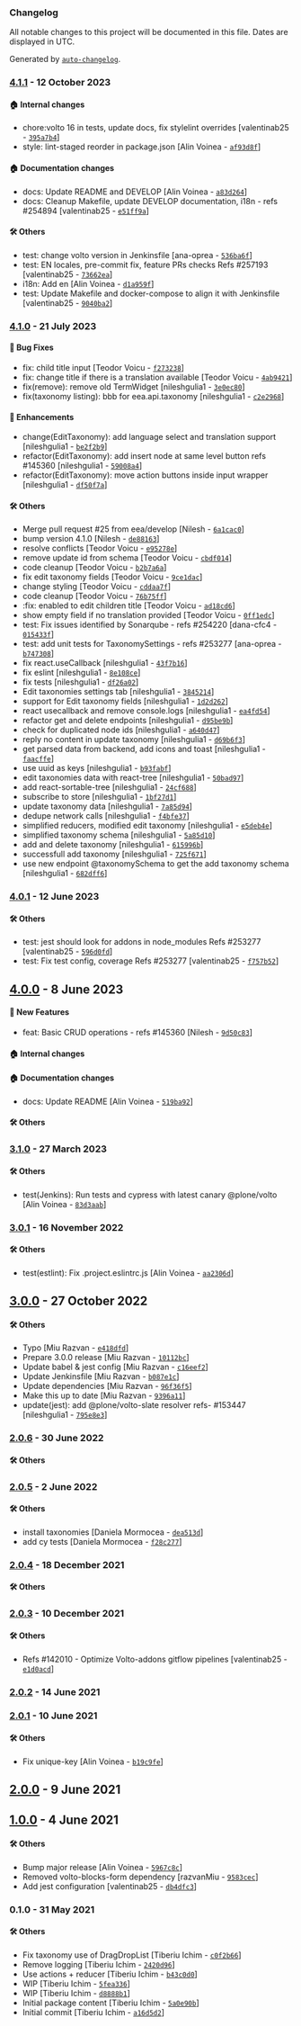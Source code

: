 ### Changelog

All notable changes to this project will be documented in this file. Dates are displayed in UTC.

Generated by [`auto-changelog`](https://github.com/CookPete/auto-changelog).

### [4.1.1](https://github.com/eea/volto-taxonomy/compare/4.1.0...4.1.1) - 12 October 2023

#### :house: Internal changes

- chore:volto 16 in tests, update docs, fix stylelint overrides [valentinab25 - [`395a7b4`](https://github.com/eea/volto-taxonomy/commit/395a7b4b1374b052c65f42ed56bf03cfac69875a)]
- style: lint-staged reorder in package.json [Alin Voinea - [`af93d8f`](https://github.com/eea/volto-taxonomy/commit/af93d8fa4ecc1909c32d5c51d09787fa4dfd8eca)]

#### :house: Documentation changes

- docs: Update README and DEVELOP [Alin Voinea - [`a83d264`](https://github.com/eea/volto-taxonomy/commit/a83d264fcdb523f149557b758bf9b112cc48b6af)]
- docs: Cleanup Makefile, update DEVELOP documentation, i18n - refs #254894 [valentinab25 - [`e51ff9a`](https://github.com/eea/volto-taxonomy/commit/e51ff9a5118eded834cbb5e6f376687c62f6fd7b)]

#### :hammer_and_wrench: Others

- test: change volto version in Jenkinsfile [ana-oprea - [`536ba6f`](https://github.com/eea/volto-taxonomy/commit/536ba6f3d965e1c409304d58f2009486ddaab220)]
- test: EN locales, pre-commit fix, feature PRs checks Refs #257193 [valentinab25 - [`73662ea`](https://github.com/eea/volto-taxonomy/commit/73662ea2b08a249506bf3ab56886e18d1d386edd)]
- i18n: Add en [Alin Voinea - [`d1a959f`](https://github.com/eea/volto-taxonomy/commit/d1a959f25f67a0d831e04d07ca3927ba6fff1295)]
- test: Update Makefile and docker-compose to align it with Jenkinsfile [valentinab25 - [`9040ba2`](https://github.com/eea/volto-taxonomy/commit/9040ba291ebba543e558ee82c7f74de62629ef09)]
### [4.1.0](https://github.com/eea/volto-taxonomy/compare/4.0.1...4.1.0) - 21 July 2023

#### :bug: Bug Fixes

- fix: child title input [Teodor Voicu - [`f273238`](https://github.com/eea/volto-taxonomy/commit/f273238d44b443da7160215451c94d3cad67cdeb)]
- fix: change title if there is a translation available [Teodor Voicu - [`4ab9421`](https://github.com/eea/volto-taxonomy/commit/4ab9421a36833fef721c972db807035a8b8df4d0)]
- fix(remove): remove old TermWidget [nileshgulia1 - [`3e0ec80`](https://github.com/eea/volto-taxonomy/commit/3e0ec80b0f222f1d8bc2b01995125c1d617d724a)]
- fix(taxonomy listing): bbb for eea.api.taxonomy [nileshgulia1 - [`c2e2968`](https://github.com/eea/volto-taxonomy/commit/c2e29686066beaeed3ce41280050da8220bc8720)]

#### :nail_care: Enhancements

- change(EditTaxonomy): add language select and translation support [nileshgulia1 - [`be2f2b9`](https://github.com/eea/volto-taxonomy/commit/be2f2b97485672cd3208f925826e2844d79552b9)]
- refactor(EditTaxonomy): add insert node at same level button refs #145360 [nileshgulia1 - [`59008a4`](https://github.com/eea/volto-taxonomy/commit/59008a470cd58b174fa0ba7d8d772db90417cb80)]
- refactor(EditTaxonomy): move action buttons inside input wrapper [nileshgulia1 - [`df50f7a`](https://github.com/eea/volto-taxonomy/commit/df50f7ae71891a58c38e6197f456b77f8528598f)]

#### :hammer_and_wrench: Others

- Merge pull request #25 from eea/develop [Nilesh - [`6a1cac0`](https://github.com/eea/volto-taxonomy/commit/6a1cac08f5f88b5a4d1a70551b187c5499c16244)]
- bump version 4.1.0 [Nilesh - [`de88163`](https://github.com/eea/volto-taxonomy/commit/de881634f33c9106f3c8113340255c759c01da07)]
- resolve conflicts [Teodor Voicu - [`e95278e`](https://github.com/eea/volto-taxonomy/commit/e95278e3db68bc8856ae600765e2b97b2ba6c825)]
- remove update id from schema [Teodor Voicu - [`cbdf014`](https://github.com/eea/volto-taxonomy/commit/cbdf014a41a63d608bbf055eea9d2c3c308d4ecd)]
- code cleanup [Teodor Voicu - [`b2b7a6a`](https://github.com/eea/volto-taxonomy/commit/b2b7a6ac15663064fe4400bf63ae4806ac70adaa)]
- fix edit taxonomy fields [Teodor Voicu - [`9ce1dac`](https://github.com/eea/volto-taxonomy/commit/9ce1dace28b37d7af409ccca51095c936b1a51af)]
- change styling [Teodor Voicu - [`cddaa7f`](https://github.com/eea/volto-taxonomy/commit/cddaa7f3dff5b96b72c0a21ce7dcef21c01860d5)]
- code cleanup [Teodor Voicu - [`76b75ff`](https://github.com/eea/volto-taxonomy/commit/76b75ff2b7b1a7f3774324db89229b7756f9edec)]
- :fix: enabled to edit children title [Teodor Voicu - [`ad18cd6`](https://github.com/eea/volto-taxonomy/commit/ad18cd66bebe1599da44577f5b27a6806edaf2b4)]
- show empty field if no translation provided [Teodor Voicu - [`0ff1edc`](https://github.com/eea/volto-taxonomy/commit/0ff1edc5f6e854b10f43fecdf21814c9defae6e3)]
- test: Fix issues identified by Sonarqube - refs #254220 [dana-cfc4 - [`015433f`](https://github.com/eea/volto-taxonomy/commit/015433f0ff87d2df9e4e27b1b7889b80b33f5be4)]
- test: add unit tests for TaxonomySettings - refs #253277 [ana-oprea - [`b747308`](https://github.com/eea/volto-taxonomy/commit/b74730840fd27b33efc1de535348c47a04227d99)]
- fix react.useCallback [nileshgulia1 - [`43f7b16`](https://github.com/eea/volto-taxonomy/commit/43f7b16986fe1e1aa7e2457acbee48836ff6e2c6)]
- fix eslint [nileshgulia1 - [`8e108ce`](https://github.com/eea/volto-taxonomy/commit/8e108ce2e88dfcb48e80de642774bb20d7914293)]
- fix tests [nileshgulia1 - [`df26a02`](https://github.com/eea/volto-taxonomy/commit/df26a023df0ff52d3952f8027198f084124994db)]
- Edit taxonomies settings tab [nileshgulia1 - [`3845214`](https://github.com/eea/volto-taxonomy/commit/3845214c492c6288098de50856a0dc5671b7041b)]
- support for Edit taxonomy fields [nileshgulia1 - [`1d2d262`](https://github.com/eea/volto-taxonomy/commit/1d2d262aa8dc080db8f709943c31b9e4f4ea2573)]
- react usecallback and remove console.logs [nileshgulia1 - [`ea4fd54`](https://github.com/eea/volto-taxonomy/commit/ea4fd54990c249ef641f47c1ad08698f109bd136)]
- refactor get and delete endpoints [nileshgulia1 - [`d95be9b`](https://github.com/eea/volto-taxonomy/commit/d95be9bc661dad64093c4a95f80b877a62570e2c)]
- check for duplicated node ids [nileshgulia1 - [`a640d47`](https://github.com/eea/volto-taxonomy/commit/a640d471b4a02ea3cb4fc91579dd325d055deb5b)]
- reply no content in update taxonomy [nileshgulia1 - [`d69b6f3`](https://github.com/eea/volto-taxonomy/commit/d69b6f3971d73a6512cbb1ec6683d67077d66626)]
- get parsed data from backend, add icons and toast [nileshgulia1 - [`faacffe`](https://github.com/eea/volto-taxonomy/commit/faacffee5f183261db3299dba670aca570074dc1)]
- use uuid as keys [nileshgulia1 - [`b93fabf`](https://github.com/eea/volto-taxonomy/commit/b93fabfee53088ea59c793f67c309c641cee90e8)]
- edit taxonomies data with react-tree [nileshgulia1 - [`50bad97`](https://github.com/eea/volto-taxonomy/commit/50bad97cd2096aa68d8ca9922dadba408bce14a0)]
- add react-sortable-tree [nileshgulia1 - [`24cf688`](https://github.com/eea/volto-taxonomy/commit/24cf6889f42c1e6f3a689f24ce0b5befb9e4e961)]
- subscribe to store [nileshgulia1 - [`1bf27d1`](https://github.com/eea/volto-taxonomy/commit/1bf27d1f8358a4cd2a755e4e8d739cf5206ed91d)]
- update taxonomy data [nileshgulia1 - [`7a85d94`](https://github.com/eea/volto-taxonomy/commit/7a85d9475c9662a7018a455ce7b5b051efd0af65)]
- dedupe network calls [nileshgulia1 - [`f4bfe37`](https://github.com/eea/volto-taxonomy/commit/f4bfe37d28d90948e948a7690f4e26e1643279ae)]
- simplified reducers, modified edit taxonomy [nileshgulia1 - [`e5deb4e`](https://github.com/eea/volto-taxonomy/commit/e5deb4ea9b6afff7dab77c323e43acdbc82a1c22)]
- simplified taxonomy schema [nileshgulia1 - [`5a85d10`](https://github.com/eea/volto-taxonomy/commit/5a85d1020201227b7254808142302faaa4a280fe)]
- add and delete taxonomy [nileshgulia1 - [`615996b`](https://github.com/eea/volto-taxonomy/commit/615996be69c370fd3fc85c11270d88adc323ee48)]
- successfull add taxonomy [nileshgulia1 - [`725f671`](https://github.com/eea/volto-taxonomy/commit/725f67161752a92ded030773febf32aa66fc230a)]
- use new endpoint @taxonomySchema to get the add taxonomy schema [nileshgulia1 - [`682dff6`](https://github.com/eea/volto-taxonomy/commit/682dff646ed42bde4d480a1527c0bd90c2198ac3)]
### [4.0.1](https://github.com/eea/volto-taxonomy/compare/4.0.0...4.0.1) - 12 June 2023

#### :hammer_and_wrench: Others

- test: jest should look for addons in node_modules Refs #253277 [valentinab25 - [`596d0fd`](https://github.com/eea/volto-taxonomy/commit/596d0fdc2612414e633a534a519c14e8c082911d)]
- test: Fix test config, coverage Refs #253277 [valentinab25 - [`f757b52`](https://github.com/eea/volto-taxonomy/commit/f757b52400e25f00318babe7d883224fbb4e61b9)]
## [4.0.0](https://github.com/eea/volto-taxonomy/compare/3.1.0...4.0.0) - 8 June 2023

#### :rocket: New Features

- feat: Basic CRUD operations - refs #145360 [Nilesh - [`9d50c83`](https://github.com/eea/volto-taxonomy/commit/9d50c8374b5898918f8920a4482eec430aa7b51b)]

#### :house: Internal changes


#### :house: Documentation changes

- docs: Update README [Alin Voinea - [`519ba92`](https://github.com/eea/volto-taxonomy/commit/519ba92295017ec76612d4229909f1091c3743a0)]

#### :hammer_and_wrench: Others

### [3.1.0](https://github.com/eea/volto-taxonomy/compare/3.0.1...3.1.0) - 27 March 2023

#### :hammer_and_wrench: Others

- test(Jenkins): Run tests and cypress with latest canary @plone/volto [Alin Voinea - [`83d3aab`](https://github.com/eea/volto-taxonomy/commit/83d3aaba78f7a700acb55b24343178e7a8cc76f6)]
### [3.0.1](https://github.com/eea/volto-taxonomy/compare/3.0.0...3.0.1) - 16 November 2022

#### :hammer_and_wrench: Others

- test(estlint): Fix .project.eslintrc.js [Alin Voinea - [`aa2306d`](https://github.com/eea/volto-taxonomy/commit/aa2306daba9c325492310023ce694aece1020dcd)]
## [3.0.0](https://github.com/eea/volto-taxonomy/compare/2.0.6...3.0.0) - 27 October 2022

#### :hammer_and_wrench: Others

- Typo [Miu Razvan - [`e418dfd`](https://github.com/eea/volto-taxonomy/commit/e418dfd1d582edea3c964f03f634279939cc1ce0)]
- Prepare 3.0.0 release [Miu Razvan - [`10112bc`](https://github.com/eea/volto-taxonomy/commit/10112bccdd9e9a9104129339b6379d94c8cee4c1)]
- Update babel & jest config [Miu Razvan - [`c16eef2`](https://github.com/eea/volto-taxonomy/commit/c16eef2469a9b4ee1b3e30a093cfda9a99dd334c)]
- Update Jenkinsfile [Miu Razvan - [`b087e1c`](https://github.com/eea/volto-taxonomy/commit/b087e1c26e228e1bd24ac8c371e5d1bf6f185d9c)]
- Update dependencies [Miu Razvan - [`96f36f5`](https://github.com/eea/volto-taxonomy/commit/96f36f5fd541ec908db1730bf1cd063fc2a6c4e2)]
- Make this up to date [Miu Razvan - [`9396a11`](https://github.com/eea/volto-taxonomy/commit/9396a11609f17e817fe4cadb7a902c4948b115d1)]
- update(jest): add @plone/volto-slate resolver refs- #153447 [nileshgulia1 - [`795e8e3`](https://github.com/eea/volto-taxonomy/commit/795e8e3881837df4cf681f028b1976d032697afd)]
### [2.0.6](https://github.com/eea/volto-taxonomy/compare/2.0.5...2.0.6) - 30 June 2022

#### :hammer_and_wrench: Others

### [2.0.5](https://github.com/eea/volto-taxonomy/compare/2.0.4...2.0.5) - 2 June 2022

#### :hammer_and_wrench: Others

- install taxonomies [Daniela Mormocea - [`dea513d`](https://github.com/eea/volto-taxonomy/commit/dea513dafda72bf9a632480e5fcf0f19cf97bdfd)]
- add cy tests [Daniela Mormocea - [`f28c277`](https://github.com/eea/volto-taxonomy/commit/f28c277b8883943051368bb6743402190328465c)]
### [2.0.4](https://github.com/eea/volto-taxonomy/compare/2.0.3...2.0.4) - 18 December 2021

#### :hammer_and_wrench: Others

### [2.0.3](https://github.com/eea/volto-taxonomy/compare/2.0.2...2.0.3) - 10 December 2021

#### :hammer_and_wrench: Others

- Refs #142010 - Optimize Volto-addons gitflow pipelines [valentinab25 - [`e1d0acd`](https://github.com/eea/volto-taxonomy/commit/e1d0acdb0ab9d363ede9166427a8daec802cf942)]
### [2.0.2](https://github.com/eea/volto-taxonomy/compare/2.0.1...2.0.2) - 14 June 2021

### [2.0.1](https://github.com/eea/volto-taxonomy/compare/2.0.0...2.0.1) - 10 June 2021

#### :hammer_and_wrench: Others

- Fix unique-key [Alin Voinea - [`b19c9fe`](https://github.com/eea/volto-taxonomy/commit/b19c9fe2bb535254dd1d3f722199ee0badd7b33b)]
## [2.0.0](https://github.com/eea/volto-taxonomy/compare/1.0.0...2.0.0) - 9 June 2021

## [1.0.0](https://github.com/eea/volto-taxonomy/compare/0.1.0...1.0.0) - 4 June 2021

#### :hammer_and_wrench: Others

- Bump major release [Alin Voinea - [`5967c8c`](https://github.com/eea/volto-taxonomy/commit/5967c8c1db4b3540f94da6c7abc72941dd6eac60)]
- Removed volto-blocks-form dependency [razvanMiu - [`9583cec`](https://github.com/eea/volto-taxonomy/commit/9583cec4b9571c30678037b549843d305f345d3a)]
- Add jest configuration [valentinab25 - [`db4dfc3`](https://github.com/eea/volto-taxonomy/commit/db4dfc3f9d2dd6ba5493273ba914cfc4f8a5ce94)]
### 0.1.0 - 31 May 2021

#### :hammer_and_wrench: Others

- Fix taxonomy use of DragDropList [Tiberiu Ichim - [`c0f2b66`](https://github.com/eea/volto-taxonomy/commit/c0f2b6635d23fd8ee2c193698925be7667ae9370)]
- Remove logging [Tiberiu Ichim - [`2420d96`](https://github.com/eea/volto-taxonomy/commit/2420d96b538634d3b02bd6f56e2a99cc9ba7be17)]
- Use actions + reducer [Tiberiu Ichim - [`b43c0d0`](https://github.com/eea/volto-taxonomy/commit/b43c0d02ae676c96e32044c415da1315ade1120f)]
- WIP [Tiberiu Ichim - [`5fea336`](https://github.com/eea/volto-taxonomy/commit/5fea33634c72f73f31ae629e1a32701e5898572b)]
- WIP [Tiberiu Ichim - [`d8888b1`](https://github.com/eea/volto-taxonomy/commit/d8888b183f6f61f9532e4d0f2f3d2424915320e6)]
- Initial package content [Tiberiu Ichim - [`5a0e90b`](https://github.com/eea/volto-taxonomy/commit/5a0e90b3e493790567e30c9c8d4bd15a29991c9d)]
- Initial commit [Tiberiu Ichim - [`a16d5d2`](https://github.com/eea/volto-taxonomy/commit/a16d5d2e36ad2a517b0c832eb0e5e86caaedc063)]
